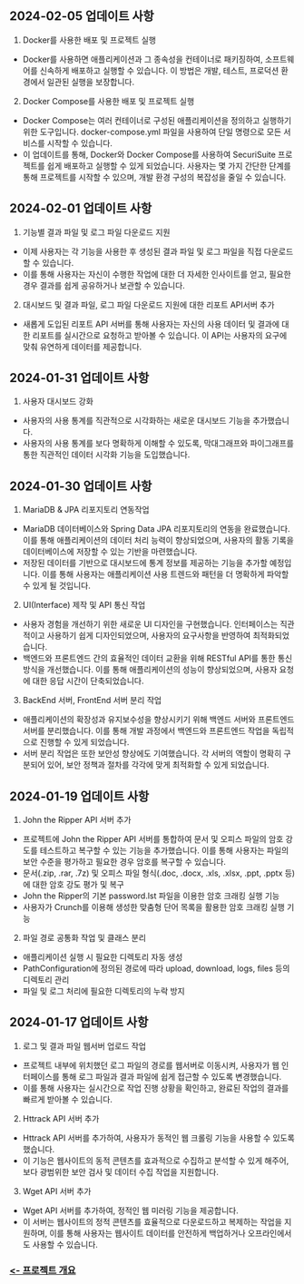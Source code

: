 ## 2024-02-05 업데이트 사항
1. Docker를 사용한 배포 및 프로젝트 실행
* Docker를 사용하면 애플리케이션과 그 종속성을 컨테이너로 패키징하여, 소프트웨어를 신속하게 배포하고 실행할 수 있습니다. 이 방법은 개발, 테스트, 프로덕션 환경에서 일관된 실행을 보장합니다.
2. Docker Compose를 사용한 배포 및 프로젝트 실행
* Docker Compose는 여러 컨테이너로 구성된 애플리케이션을 정의하고 실행하기 위한 도구입니다. docker-compose.yml 파일을 사용하여 단일 명령으로 모든 서비스를 시작할 수 있습니다. 
* 이 업데이트를 통해, Docker와 Docker Compose를 사용하여 SecuriSuite 프로젝트를 쉽게 배포하고 실행할 수 있게 되었습니다. 사용자는 몇 가지 간단한 단계를 통해 프로젝트를 시작할 수 있으며, 개발 환경 구성의 복잡성을 줄일 수 있습니다.

## 2024-02-01 업데이트 사항
1. 기능별 결과 파일 및 로그 파일 다운로드 지원
* 이제 사용자는 각 기능을 사용한 후 생성된 결과 파일 및 로그 파일을 직접 다운로드할 수 있습니다.
* 이를 통해 사용자는 자신이 수행한 작업에 대한 더 자세한 인사이트를 얻고, 필요한 경우 결과를 쉽게 공유하거나 보관할 수 있습니다.

2. 대시보드 및 결과 파일, 로그 파일 다운로드 지원에 대한 리포트 API서버 추가
* 새롭게 도입된 리포트 API 서버를 통해 사용자는 자신의 사용 데이터 및 결과에 대한 리포트를 실시간으로 요청하고 받아볼 수 있습니다. 이 API는 사용자의 요구에 맞춰 유연하게 데이터를 제공합니다.

## 2024-01-31 업데이트 사항
1. 사용자 대시보드 강화
* 사용자의 사용 통계를 직관적으로 시각화하는 새로운 대시보드 기능을 추가했습니다.
* 사용자의 사용 통계를 보다 명확하게 이해할 수 있도록, 막대그래프와 파이그래프를 통한 직관적인 데이터 시각화 기능을 도입했습니다.

## 2024-01-30 업데이트 사항
1. MariaDB & JPA 리포지토리 연동작업
* MariaDB 데이터베이스와 Spring Data JPA 리포지토리의 연동을 완료했습니다. 이를 통해 애플리케이션의 데이터 처리 능력이 향상되었으며, 사용자의 활동 기록을 데이터베이스에 저장할 수 있는 기반을 마련했습니다.
* 저장된 데이터를 기반으로 대시보드에 통계 정보를 제공하는 기능을 추가할 예정입니다. 이를 통해 사용자는 애플리케이션 사용 트렌드와 패턴을 더 명확하게 파악할 수 있게 될 것입니다.

2. UI(Interface) 제작 및 API 통신 작업
* 사용자 경험을 개선하기 위한 새로운 UI 디자인을 구현했습니다. 인터페이스는 직관적이고 사용하기 쉽게 디자인되었으며, 사용자의 요구사항을 반영하여 최적화되었습니다.
* 백엔드와 프론트엔드 간의 효율적인 데이터 교환을 위해 RESTful API를 통한 통신 방식을 개선했습니다. 이를 통해 애플리케이션의 성능이 향상되었으며, 사용자 요청에 대한 응답 시간이 단축되었습니다.

3. BackEnd 서버, FrontEnd 서버 분리 작업
* 애플리케이션의 확장성과 유지보수성을 향상시키기 위해 백엔드 서버와 프론트엔드 서버를 분리했습니다. 이를 통해 개발 과정에서 백엔드와 프론트엔드 작업을 독립적으로 진행할 수 있게 되었습니다.
* 서버 분리 작업은 또한 보안성 향상에도 기여했습니다. 각 서버의 역할이 명확히 구분되어 있어, 보안 정책과 절차를 각각에 맞게 최적화할 수 있게 되었습니다.

## 2024-01-19 업데이트 사항
1. John the Ripper API 서버 추가</br>
* 프로젝트에 John the Ripper API 서버를 통합하여 문서 및 오피스 파일의 암호 강도를 테스트하고 복구할 수 있는 기능을 추가했습니다. 이를 통해 사용자는 파일의 보안 수준을 평가하고 필요한 경우 암호를 복구할 수 있습니다.
* 문서(.zip, .rar, .7z) 및 오피스 파일 형식(.doc, .docx, .xls, .xlsx, .ppt, .pptx 등)에 대한 암호 강도 평가 및 복구
* John the Ripper의 기본 password.lst 파일을 이용한 암호 크래킹 실행 기능
* 사용자가 Crunch를 이용해 생성한 맞춤형 단어 목록을 활용한 암호 크래킹 실행 기능

2. 파일 경로 공통화 작업 및 클래스 분리
* 애플리케이션 실행 시 필요한 디렉토리 자동 생성
* PathConfiguration에 정의된 경로에 따라 upload, download, logs, files 등의 디렉토리 관리
* 파일 및 로그 처리에 필요한 디렉토리의 누락 방지

## 2024-01-17 업데이트 사항

1. 로그 및 결과 파일 웹서버 업로드 작업
* 프로젝트 내부에 위치했던 로그 파일의 경로를 웹서버로 이동시켜, 사용자가 웹 인터페이스를 통해 로그 파일과 결과 파일에 쉽게 접근할 수 있도록 변경했습니다.
* 이를 통해 사용자는 실시간으로 작업 진행 상황을 확인하고, 완료된 작업의 결과를 빠르게 받아볼 수 있습니다.

2. Httrack API 서버 추가
* Httrack API 서버를 추가하여, 사용자가 동적인 웹 크롤링 기능을 사용할 수 있도록 했습니다.
* 이 기능은 웹사이트의 동적 콘텐츠를 효과적으로 수집하고 분석할 수 있게 해주어, 보다 광범위한 보안 검사 및 데이터 수집 작업을 지원합니다.

3. Wget API 서버 추가
* Wget API 서버를 추가하여, 정적인 웹 미러링 기능을 제공합니다.
* 이 서버는 웹사이트의 정적 콘텐츠를 효율적으로 다운로드하고 복제하는 작업을 지원하며, 이를 통해 사용자는 웹사이트 데이터를 안전하게 백업하거나 오프라인에서도 사용할 수 있습니다.

### [<- 프로젝트 개요](README.md)